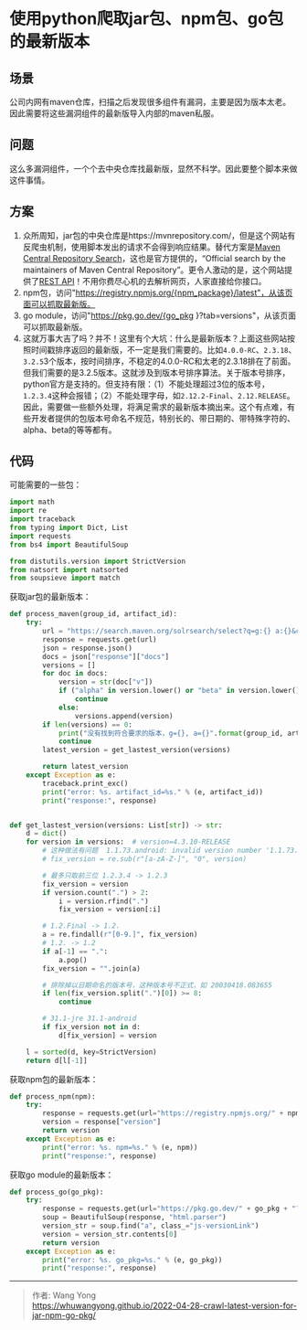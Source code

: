 # 使用python爬取jar包、npm包、go包的最新版本


## 场景
公司内网有maven仓库，扫描之后发现很多组件有漏洞，主要是因为版本太老。因此需要将这些漏洞组件的最新版导入内部的maven私服。

## 问题
这么多漏洞组件，一个个去中央仓库找最新版，显然不科学。因此要整个脚本来做这件事情。

## 方案

1. 众所周知，jar包的中央仓库是https://mvnrepository.com/，但是这个网站有反爬虫机制，使用脚本发出的请求不会得到响应结果。替代方案是[Maven Central Repository Search](https://search.maven.org/)，这也是官方提供的，“Official search by the maintainers of Maven Central Repository”。更令人激动的是，这个网站提供了[REST API](https://central.sonatype.org/search/rest-api-guide/)！不用你费尽心机的去解析网页，人家直接给你接口。
2. npm包，访问"https://registry.npmjs.org/{npm_package}/latest"，从该页面可以抓取最新版。
3. go module，访问"https://pkg.go.dev/{go_pkg }?tab=versions"，从该页面可以抓取最新版。
4. 这就万事大吉了吗？并不！这里有个大坑：什么是最新版本？上面这些网站按照时间戳排序返回的最新版，不一定是我们需要的。比如`4.0.0-RC`、`2.3.18`、`3.2.5`3个版本，按时间排序，不稳定的4.0.0-RC和太老的2.3.18排在了前面。但我们需要的是3.2.5版本。这就涉及到版本号排序算法。关于版本号排序，python官方是支持的。但支持有限：（1）不能处理超过3位的版本号，`1.2.3.4`这种会报错；（2）不能处理字母，如`2.12.2-Final`、`2.12.RELEASE`。因此，需要做一些额外处理，将满足需求的最新版本摘出来。这个有点难，有些开发者提供的包版本号命名不规范，特别长的、带日期的、带特殊字符的、alpha、beta的等等都有。

## 代码

可能需要的一些包：
```python
import math
import re
import traceback
from typing import Dict, List
import requests
from bs4 import BeautifulSoup

from distutils.version import StrictVersion
from natsort import natsorted
from soupsieve import match
```


获取jar包的最新版本：
```python
def process_maven(group_id, artifact_id):
    try:
        url = "https://search.maven.org/solrsearch/select?q=g:{} a:{}&core=gav&rows=5&wt=json".format(group_id, artifact_id)
        response = requests.get(url)
        json = response.json()
        docs = json["response"]["docs"]
        versions = []
        for doc in docs:
            version = str(doc["v"])
            if ("alpha" in version.lower() or "beta" in version.lower() or "dev" in version.lower() or "rc" in version.lower() ):
                continue
            else:
                versions.append(version)
        if len(versions) == 0:
            print("没有找到符合要求的版本，g={}, a={}".format(group_id, artifact_id))
            continue
        latest_version = get_lastest_version(versions)

        return latest_version
    except Exception as e:
        traceback.print_exc()
        print("error: %s. artifact_id=%s." % (e, artifact_id))
        print("response:", response)


def get_lastest_version(versions: List[str]) -> str:
    d = dict()
    for version in versions:  # version=4.3.10-RELEASE
        # 这种做法有问题  1.1.73.android: invalid version number '1.1.73.0000000'
        # fix_version = re.sub(r"[a-zA-Z-]", "0", version)

        # 最多只取前三位 1.2.3.4 -> 1.2.3
        fix_version = version
        if version.count(".") > 2:
            i = version.rfind(".")
            fix_version = version[:i]

        # 1.2.Final -> 1.2.
        a = re.findall(r"[0-9.]", fix_version)
        # 1.2. -> 1.2
        if a[-1] == ".":
            a.pop()
        fix_version = "".join(a)

        # 排除掉以日期命名的版本号，这种版本号不正式，如 20030418.083655
        if len(fix_version.split(".")[0]) >= 8:
            continue

        # 31.1-jre 31.1-android
        if fix_version not in d:
            d[fix_version] = version

    l = sorted(d, key=StrictVersion)
    return d[l[-1]]
```


获取npm包的最新版本：
```python
def process_npm(npm):
    try:
        response = requests.get(url="https://registry.npmjs.org/" + npm + "/latest").json()
        version = response["version"]
        return version
    except Exception as e:
        print("error: %s. npm=%s." % (e, npm))
        print("response:", response)
```

获取go module的最新版本：
```python
def process_go(go_pkg):
    try:
        response = requests.get(url="https://pkg.go.dev/" + go_pkg + "?tab=versions").content
        soup = BeautifulSoup(response, "html.parser")
        version_str = soup.find("a", class_="js-versionLink")
        version = version_str.contents[0]
        return version
    except Exception as e:
        print("error: %s. go_pkg=%s." % (e, go_pkg))
        print("response:", response)
```




---

> 作者: Wang Yong  
> https://whuwangyong.github.io/2022-04-28-crawl-latest-version-for-jar-npm-go-pkg/
